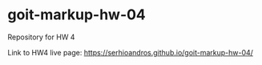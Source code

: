 # goit-markup-hw-04
Repository for HW 4

Link to HW4 live page:
https://serhioandros.github.io/goit-markup-hw-04/
